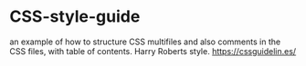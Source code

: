 # CSS-style-guide

an example of how to structure CSS multifiles and also comments in the CSS files, with table of contents.
Harry Roberts style.
https://cssguidelin.es/